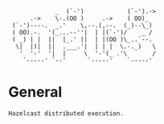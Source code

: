                  _  (`-')            (`-').-> 
          .->    \-.(OO )     .->    ( OO)_   
     (`-')----.  _.'    \,--.(,--.  (_)--\_)  
     ( OO).-.  '(_...--''|  | |(`-')/    _ /  
     ( _) | |  ||  |_.' ||  | |(OO )\_..`--.  
      \|  |)|  ||  .___.'|  | | |  \.-._)   \ 
       '  '-'  '|  |     \  '-'(_ .'\       / 
        `-----' `--'      `-----'    `-----'  

# General

    Hazelcast distributed execution.
